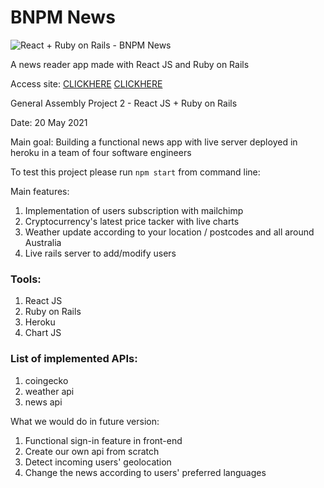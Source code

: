 # BNPM News

![React + Ruby on Rails - BNPM News](https://i.imgur.com/YjdrRGf.png)

A news reader app made with React JS and Ruby on Rails

Access site: [CLICKHERE](https://mauritzerick.github.io/AUNEWS-CLIENT) 
[CLICKHERE](https://)

General Assembly Project 2 - React JS + Ruby on Rails

Date: 20 May 2021

Main goal: Building a functional news app with live server deployed in heroku in a team of four software engineers

To test this project please run ```npm start``` from command line:

Main features:
1. Implementation of users subscription with mailchimp
2. Cryptocurrency's latest price tacker with live charts
3. Weather update according to your location / postcodes and all around Australia
4. Live rails server to add/modify users


### Tools:
1. React JS
2. Ruby on Rails
3. Heroku
4. Chart JS 

### List of implemented APIs:
1. coingecko
2. weather api
3. news api

What we would do in future version:
1. Functional sign-in feature in front-end
2. Create our own api from scratch
3. Detect incoming users' geolocation
4. Change the news according to users' preferred languages



